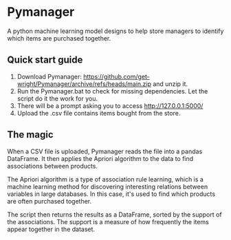 # Pymanager
A python machine learning model designs to help store managers to identify which items are purchased together.

## Quick start guide
1. Download Pymanager: https://github.com/get-wright/Pymanager/archive/refs/heads/main.zip and unzip it.
2. Run the Pymanager.bat to check for missing dependencies. Let the script do it the work for you.
3. There will be a prompt asking you to access http://127.0.0.1:5000/
4. Upload the .csv file contains items bought from the store.

## The magic

When a CSV file is uploaded, Pymanager reads the file into a pandas DataFrame. It then applies the Apriori algorithm to the data to find associations between products.

The Apriori algorithm is a type of association rule learning, which is a machine learning method for discovering interesting relations between variables in large databases. In this case, it's used to find which products are often purchased together.

The script then returns the results as a DataFrame, sorted by the support of the associations. The support is a measure of how frequently the items appear together in the dataset.


